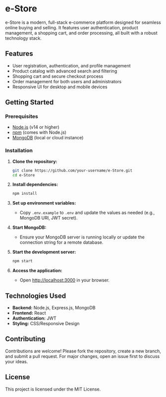 # e-Store

e-Store is a modern, full-stack e-commerce platform designed for seamless online buying and selling. It features user authentication, product management, a shopping cart, and order processing, all built with a robust technology stack.

## Features

- User registration, authentication, and profile management
- Product catalog with advanced search and filtering
- Shopping cart and secure checkout process
- Order management for both users and administrators
- Responsive UI for desktop and mobile devices

## Getting Started

### Prerequisites

- [Node.js](https://nodejs.org/) (v14 or higher)
- [npm](https://www.npmjs.com/) (comes with Node.js)
- [MongoDB](https://www.mongodb.com/) (local or cloud instance)

### Installation

1. **Clone the repository:**
    ```bash
    git clone https://github.com/your-username/e-Store.git
    cd e-Store
    ```

2. **Install dependencies:**
    ```bash
    npm install
    ```

3. **Set up environment variables:**
    - Copy `.env.example` to `.env` and update the values as needed (e.g., MongoDB URI, JWT secret).

4. **Start MongoDB:**
    - Ensure your MongoDB server is running locally or update the connection string for a remote database.

5. **Start the development server:**
    ```bash
    npm start
    ```

6. **Access the application:**
    - Open [http://localhost:3000](http://localhost:3000) in your browser.

## Technologies Used

- **Backend:** Node.js, Express.js, MongoDB
- **Frontend:** React
- **Authentication:** JWT
- **Styling:** CSS/Responsive Design

## Contributing

Contributions are welcome! Please fork the repository, create a new branch, and submit a pull request. For major changes, open an issue first to discuss your ideas.

## License

This project is licensed under the MIT License.